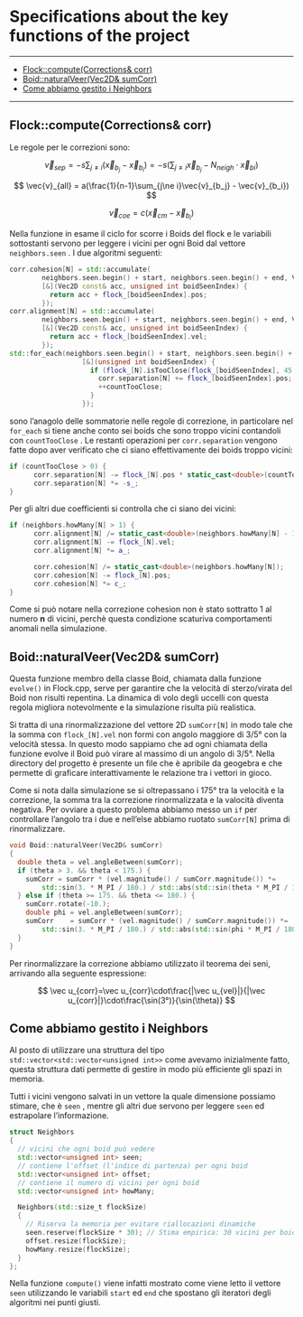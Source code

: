 # Specifications about the key functions of the project

---
  - [Flock::compute(Corrections& corr)](#flockcomputecorrections-corr)
  - [Boid::naturalVeer(Vec2D& sumCorr)](#boidnaturalveervec2d-sumcorr)
  - [Come abbiamo gestito i Neighbors](#come-abbiamo-gestito-i-neighbors)
---

## Flock::compute(Corrections& corr)

Le regole per le correzioni sono: 

$$
\vec{v}_{sep} = -s\sum_{j\ne i}(\vec{x}_{b_j}-\vec{x}_{b_i})=-s(\sum_{j\ne i}\vec{x}_{b_j}-N_{neigh}\cdot \vec{x}_{bi})
$$

$$
\vec{v}_{all} = a(\frac{1}{n-1}\sum_{j\ne i}\vec{v}_{b_j} - \vec{v}_{b_i})
$$

$$
\vec{v}_{coe} = c(\vec{x}_{cm}-\vec{x}_{b_i})
$$

Nella funzione in esame il ciclo for scorre i Boids del flock e le variabili sottostanti servono per leggere i vicini per ogni Boid dal vettore `neighbors.seen` . I due algoritmi seguenti:

```cpp
corr.cohesion[N] = std::accumulate(
        neighbors.seen.begin() + start, neighbors.seen.begin() + end, Vec2D(),
        [&](Vec2D const& acc, unsigned int boidSeenIndex) {
          return acc + flock_[boidSeenIndex].pos;
        });
corr.alignment[N] = std::accumulate(
        neighbors.seen.begin() + start, neighbors.seen.begin() + end, Vec2D(),
        [&](Vec2D const& acc, unsigned int boidSeenIndex) {
          return acc + flock_[boidSeenIndex].vel;
        });
std::for_each(neighbors.seen.begin() + start, neighbors.seen.begin() + end,
                  [&](unsigned int boidSeenIndex) {
                    if (flock_[N].isTooClose(flock_[boidSeenIndex], 45.)) {
                      corr.separation[N] += flock_[boidSeenIndex].pos;
                      ++countTooClose;
                    }
                  });
```

sono l’anagolo delle sommatorie nelle regole di correzione, in particolare nel `for_each` si tiene anche conto sei boids che sono troppo vicini contandoli con `countTooClose` . Le restanti operazioni per `corr.separation` vengono fatte dopo aver verificato che ci siano effettivamente dei boids troppo vicini:

```cpp
if (countTooClose > 0) {
      corr.separation[N] -= flock_[N].pos * static_cast<double>(countTooClose);
      corr.separation[N] *= -s_;
}
```

Per gli altri due coefficienti si controlla che ci siano dei vicini: 

```cpp
if (neighbors.howMany[N] > 1) {
      corr.alignment[N] /= static_cast<double>(neighbors.howMany[N] - 1);
      corr.alignment[N] -= flock_[N].vel;
      corr.alignment[N] *= a_;

      corr.cohesion[N] /= static_cast<double>(neighbors.howMany[N]);
      corr.cohesion[N] -= flock_[N].pos;
      corr.cohesion[N] *= c_;
}
```

Come si può notare nella correzione cohesion non è stato sottratto 1 al numero **n** di vicini, perchè questa condizione scaturiva comportamenti anomali nella simulazione.

## Boid::naturalVeer(Vec2D& sumCorr)

Questa funzione membro della classe Boid, chiamata dalla funzione `evolve()` in Flock.cpp, serve per garantire che la velocità di sterzo/virata del Boid non risulti repentina. La dinamica di volo degli uccelli con questa regola migliora notevolmente e la simulazione risulta più realistica. 

Si tratta di una rinormalizzazione del vettore 2D `sumCorr[N]` in modo tale che la somma con `flock_[N].vel` non formi con angolo maggiore di 3/5° con la velocità stessa. In questo modo sappiamo che ad ogni chiamata della funzione evolve il Boid può virare al massimo di un angolo di 3/5°. Nella directory del progetto è presente un file che è apribile da geogebra e che permette di graficare interattivamente le relazione tra i vettori in gioco. 

Come si nota dalla simulazione se si oltrepassano i 175° tra la velocità e la correzione, la somma tra la correzione rinormalizzata e la valocità diventa negativa. Per ovviare a questo problema abbiamo messo un `if` per controllare l’angolo tra i due e nell’else abbiamo ruotato `sumCorr[N]` prima di rinormalizzare. 

```cpp
void Boid::naturalVeer(Vec2D& sumCorr)
{
  double theta = vel.angleBetween(sumCorr);
  if (theta > 3. && theta < 175.) {
    sumCorr = sumCorr * (vel.magnitude() / sumCorr.magnitude()) *=
        std::sin(3. * M_PI / 180.) / std::abs(std::sin(theta * M_PI / 180.));
  } else if (theta >= 175. && theta <= 180.) {
    sumCorr.rotate(-10.);
    double phi = vel.angleBetween(sumCorr);
    sumCorr    = sumCorr * (vel.magnitude() / sumCorr.magnitude()) *=
        std::sin(3. * M_PI / 180.) / std::abs(std::sin(phi * M_PI / 180.));
  }
}
```

Per rinormalizzare la correzione abbiamo utilizzato il teorema dei seni, arrivando alla seguente espressione:

$$
\vec u_{corr}=\vec u_{corr}\cdot\frac{|\vec u_{vel}|}{|\vec u_{corr}|}\cdot\frac{\sin(3°)}{\sin(\theta)}
$$

## Come abbiamo gestito i Neighbors

Al posto di utilizzare una struttura del tipo `std::vector<std::vector<unsigned int>>` come avevamo inizialmente fatto, questa struttura dati permette di gestire in modo più efficiente gli spazi in memoria. 

Tutti i vicini vengono salvati in un vettore la quale dimensione possiamo stimare, che è `seen` , mentre gli altri due servono per leggere `seen` ed estrapolare l’informazione. 

```cpp
struct Neighbors
{
  // vicini che ogni boid può vedere
  std::vector<unsigned int> seen;
  // contiene l'offset (l'indice di partenza) per ogni boid
  std::vector<unsigned int> offset;
  // contiene il numero di vicini per ogni boid
  std::vector<unsigned int> howMany;

  Neighbors(std::size_t flockSize)
  {
    // Riserva la memoria per evitare riallocazioni dinamiche
    seen.reserve(flockSize * 30); // Stima empirica: 30 vicini per boid
    offset.resize(flockSize);
    howMany.resize(flockSize);
  }
};
```

Nella funzione `compute()` viene infatti mostrato come viene letto il vettore `seen` utilizzando le variabili `start` ed `end` che spostano gli iteratori degli algoritmi nei punti giusti.